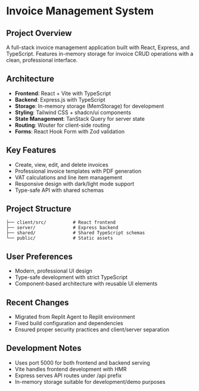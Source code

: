 # Invoice Management System

## Project Overview
A full-stack invoice management application built with React, Express, and TypeScript. Features in-memory storage for invoice CRUD operations with a clean, professional interface.

## Architecture
- **Frontend**: React + Vite with TypeScript
- **Backend**: Express.js with TypeScript
- **Storage**: In-memory storage (MemStorage) for development
- **Styling**: Tailwind CSS + shadcn/ui components
- **State Management**: TanStack Query for server state
- **Routing**: Wouter for client-side routing
- **Forms**: React Hook Form with Zod validation

## Key Features
- Create, view, edit, and delete invoices
- Professional invoice templates with PDF generation
- VAT calculations and line item management
- Responsive design with dark/light mode support
- Type-safe API with shared schemas

## Project Structure
```
├── client/src/          # React frontend
├── server/              # Express backend
├── shared/              # Shared TypeScript schemas
└── public/              # Static assets
```

## User Preferences
- Modern, professional UI design
- Type-safe development with strict TypeScript
- Component-based architecture with reusable UI elements

## Recent Changes
- Migrated from Replit Agent to Replit environment
- Fixed build configuration and dependencies
- Ensured proper security practices and client/server separation

## Development Notes
- Uses port 5000 for both frontend and backend serving
- Vite handles frontend development with HMR
- Express serves API routes under /api prefix
- In-memory storage suitable for development/demo purposes